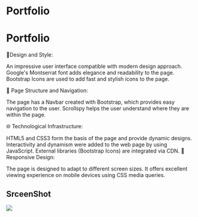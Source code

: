# Portfolio

<h1>Portfolio</h1>

🎨Design and Style:

An impressive user interface compatible with modern design approach.
Google's Montserrat font adds elegance and readability to the page.
Bootstrap Icons are used to add fast and stylish icons to the page.

🧐 Page Structure and Navigation:

The page has a Navbar created with Bootstrap, which provides easy navigation to the user.
Scrollspy helps the user understand where they are within the page.

🌐 Technological Infrastructure:

HTML5 and CSS3 form the basis of the page and provide dynamic designs.
Interactivity and dynamism were added to the web page by using JavaScript.
External libraries (Bootstrap Icons) are integrated via CDN.
🔧 Responsive Design:

The page is designed to adapt to different screen sizes.
It offers excellent viewing experience on mobile devices using CSS media queries.


<h2>SrceenShot</h2>

![](portfolyo.gif)
